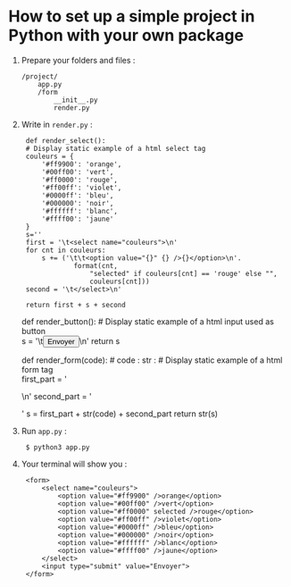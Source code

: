 # How to set up a simple project in Python with your own package
 

  

1. Prepare your folders and files :

	   /project/
		   app.py
		   /form
			   __init__.py
			   render.py

2. Write in `render.py` :
		
		def render_select():
		# Display static example of a html select tag 
		couleurs = {
			'#ff9900': 'orange',
			'#00ff00': 'vert',
			'#ff0000': 'rouge',
			'#ff00ff': 'violet',
			'#0000ff': 'bleu',
			'#000000': 'noir',
			'#ffffff': 'blanc',
			'#ffff00': 'jaune'
		}
		s=''
		first = '\t<select name="couleurs">\n'
		for cnt in couleurs:
			s += ('\t\t<option value="{}" {} />{}</option>\n'.
					format(cnt, 
						"selected" if couleurs[cnt] == 'rouge' else "", 
						couleurs[cnt]))
		second = '\t</select>\n'

		return first + s + second


	def render_button():
		# Display static example of a html input used as button   
		s = '\t<input type="submit" value="Envoyer">\n'
		return s


	def render_form(code):
		# code : str : 
		# Display static example of a html form tag   
		first_part = '<form>\n'
		second_part = '</form>'
		s = first_part + str(code) + second_part
		return str(s)
			
5. Run `app.py` :
		
		$ python3 app.py

6. Your terminal will show you :
		
		<form>  
			<select name="couleurs">  
				<option value="#ff9900" />orange</option>  
				<option value="#00ff00" />vert</option>  
				<option value="#ff0000" selected />rouge</option>  
				<option value="#ff00ff" />violet</option>  
				<option value="#0000ff" />bleu</option>  
				<option value="#000000" />noir</option>  
				<option value="#ffffff" />blanc</option>  
				<option value="#ffff00" />jaune</option>  
			</select>  
			<input type="submit" value="Envoyer">  
		</form>


